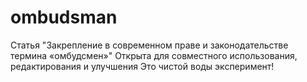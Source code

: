 # ombudsman
Статья "Закрепление в современном праве и законодательстве термина «омбудсмен»"
Открыта для совместного использования, редактирования и улучшения
Это чистой воды эксперимент! 

